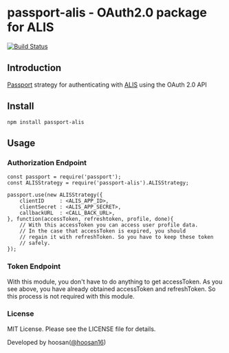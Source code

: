 passport-alis - OAuth2.0 package for ALIS
===========

[![Build Status](https://travis-ci.org/hoosan/passport-alis.svg?branch=master)](https://travis-ci.org/hoosan/passport-alis)

## Introduction

[Passport](http://passportjs.org/) strategy for authenticating with [ALIS](http://alis.to) using the OAuth 2.0 API


## Install

    npm install passport-alis

## Usage

### Authorization Endpoint

    const passport = require('passport');
	const ALISStrategy = require('passport-alis').ALISStrategy;

	passport.use(new ALISStrategy({
	    clientID     : <ALIS_APP_ID>,
	    clientSecret : <ALIS_APP_SECRET>,
	    callbackURL  : <CALL_BACK_URL>,
	}, function(accessToken, refreshtoken, profile, done){
	    // With this accessToken you can access user profile data.
	    // In the case that accessToken is expired, you should
	    // regain it with refreshToken. So you have to keep these token
	    // safely.
	});


### Token Endpoint

With this module, you don't have to do anything to get accessToken.
As you see above, you have already obtained accessToken and refreshToken.
So this process is not required with this module.

### License

MIT License. Please see the LICENSE file for details.


Developed by hoosan([@hoosan16](https://twitter.com/hoosan16))
